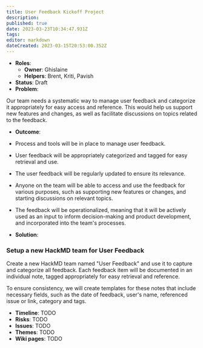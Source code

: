 ```yaml
---
title: User Feedback Kickoff Project
description: 
published: true
date: 2023-03-23T10:34:47.931Z
tags: 
editor: markdown
dateCreated: 2023-03-15T20:53:00.352Z
---
```


- **Roles**:
    - **Owner**: Ghislaine
    - **Helpers**: Brent, Kriti, Pavish
- **Status**: Draft
- **Problem**:

Our team needs a systematic way to manage user feedback and categorize it appropriately for easy access and reference. This would help us support new features and changes, as well as facilitate discussions on topics related to the feedback.

- **Outcome**:

- Process and tools will be in place to manage user feedback.
- User feedback will be appropriately categorized and tagged for easy retrieval and use.
- The user feedback will be regularly updated to ensure its relevance.
- Anyone on the team will be able to access and use the feedback for various purposes, such as supporting new features or changes, and starting discussions on relevant topics.
- The feedback will be operationalized, meaning that it will be actively used as an input to inform decision-making and product development, and incorporated into the team's processes.

- **Solution**:

### Setup a new HackMD team for User Feedback

Create a new HackMD team named "User Feedback" and use it to capture and categorize all feedback. Each feedback item will be documented in an individual note, tagged appropriately for easy retrieval and reference.

To ensure consistency, we will create templates for these notes that include necessary fields, such as the date of feedback, user's name, referenced issue or link, category and tags.

- **Timeline**: TODO
- **Risks**: TODO
- **Issues**: TODO
- **Themes**: TODO
- **Wiki pages**: TODO

